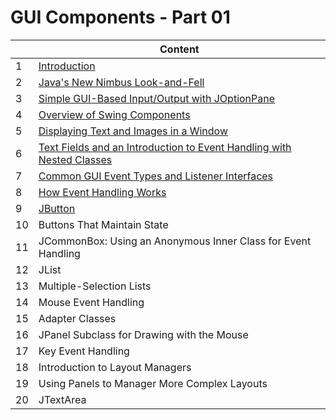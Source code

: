 # **GUI Components - Part 01**

|     | Content |
| --- | ------- |
|  1 | [Introduction](/code/markdown/java_swing/section09_01.md) |
|  2 | [Java's New Nimbus Look-and-Fell](/code/markdown/java_swing/section09_02.md) |
|  3 | [Simple GUI-Based Input/Output with JOptionPane](/code/markdown/java_swing/section09_03.md) |
|  4 | [Overview of Swing Components](/code/markdown/java_swing/section09_04.md) |
|  5 | [Displaying Text and Images in a Window](/code/markdown/java_swing/section09_05.md) |
|  6 | [Text Fields and an Introduction to Event Handling with Nested Classes](/code/markdown/java_swing/section09_06.md) |
|  7 | [Common GUI Event Types and Listener Interfaces](/code/markdown/java_swing/section09_07.md) |
|  8 | [How Event Handling Works](/code/markdown/java_swing/section09_08.md) |
|  9 | [JButton](/code/markdown/java_swing/section09_09.md) | 
| 10 | Buttons That Maintain State | 
| 11 | JCommonBox: Using an Anonymous Inner Class for Event Handling | 
| 12 | JList |
| 13 | Multiple-Selection Lists |
| 14 | Mouse Event Handling | 
| 15 | Adapter Classes |
| 16 | JPanel Subclass for Drawing with the Mouse | 
| 17 | Key Event Handling |
| 18 | Introduction to Layout Managers |
| 19 | Using Panels to Manager More Complex Layouts |
| 20 | JTextArea |